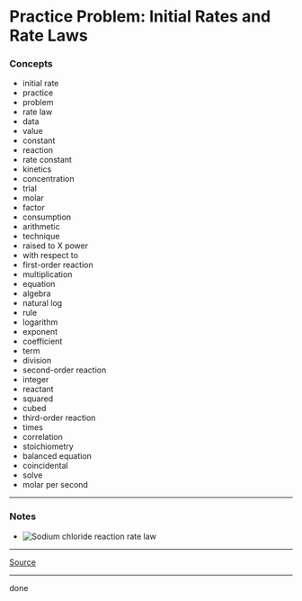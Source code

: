 # Practice Problem: Initial Rates and Rate Laws

### Concepts

- initial rate
- practice
- problem
- rate law
- data
- value
- constant
- reaction
- rate constant
- kinetics
- concentration
- trial
- molar
- factor
- consumption
- arithmetic
- technique
- raised to X power
- with respect to
- first-order reaction
- multiplication
- equation
- algebra
- natural log
- rule
- logarithm
- exponent
- coefficient
- term
- division
- second-order reaction
- integer
- reactant
- squared
- cubed
- third-order reaction
- times
- correlation
- stoichiometry
- balanced equation
- coincidental
- solve
- molar per second

---

### Notes

- ![Sodium chloride reaction rate law](https://latex.codecogs.com/svg.latex?rate=k[NO]^2[Cl_2])

---

[Source](https://youtu.be/lTNidJFIvXU)

---

done